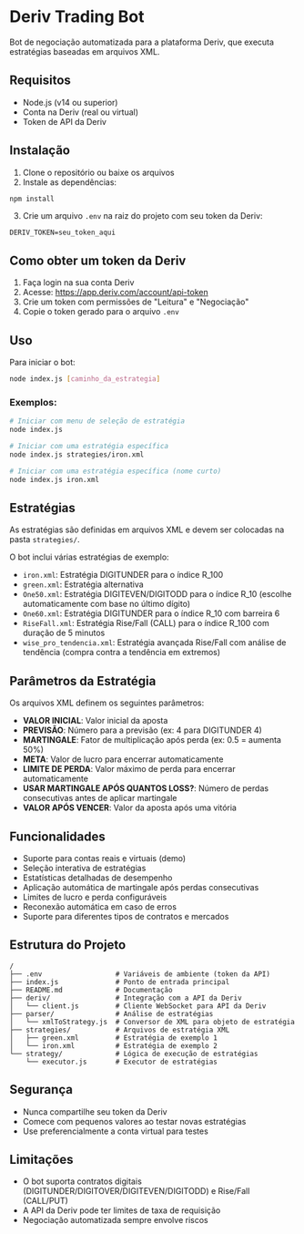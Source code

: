 # Deriv Trading Bot

Bot de negociação automatizada para a plataforma Deriv, que executa estratégias baseadas em arquivos XML.

## Requisitos

- Node.js (v14 ou superior)
- Conta na Deriv (real ou virtual)
- Token de API da Deriv

## Instalação

1. Clone o repositório ou baixe os arquivos
2. Instale as dependências:

```bash
npm install
```

3. Crie um arquivo `.env` na raiz do projeto com seu token da Deriv:

```
DERIV_TOKEN=seu_token_aqui
```

## Como obter um token da Deriv

1. Faça login na sua conta Deriv
2. Acesse: https://app.deriv.com/account/api-token
3. Crie um token com permissões de "Leitura" e "Negociação"
4. Copie o token gerado para o arquivo `.env`

## Uso

Para iniciar o bot:

```bash
node index.js [caminho_da_estrategia]
```

### Exemplos:

```bash
# Iniciar com menu de seleção de estratégia
node index.js

# Iniciar com uma estratégia específica
node index.js strategies/iron.xml

# Iniciar com uma estratégia específica (nome curto)
node index.js iron.xml
```

## Estratégias

As estratégias são definidas em arquivos XML e devem ser colocadas na pasta `strategies/`. 

O bot inclui várias estratégias de exemplo:
- `iron.xml`: Estratégia DIGITUNDER para o índice R_100
- `green.xml`: Estratégia alternativa
- `One50.xml`: Estratégia DIGITEVEN/DIGITODD para o índice R_10 (escolhe automaticamente com base no último dígito)
- `One60.xml`: Estratégia DIGITUNDER para o índice R_10 com barreira 6
- `RiseFall.xml`: Estratégia Rise/Fall (CALL) para o índice R_100 com duração de 5 minutos
- `wise_pro_tendencia.xml`: Estratégia avançada Rise/Fall com análise de tendência (compra contra a tendência em extremos)

## Parâmetros da Estratégia

Os arquivos XML definem os seguintes parâmetros:

- **VALOR INICIAL**: Valor inicial da aposta
- **PREVISÃO**: Número para a previsão (ex: 4 para DIGITUNDER 4)
- **MARTINGALE**: Fator de multiplicação após perda (ex: 0.5 = aumenta 50%)
- **META**: Valor de lucro para encerrar automaticamente
- **LIMITE DE PERDA**: Valor máximo de perda para encerrar automaticamente
- **USAR MARTINGALE APÓS QUANTOS LOSS?**: Número de perdas consecutivas antes de aplicar martingale
- **VALOR APÓS VENCER**: Valor da aposta após uma vitória

## Funcionalidades

- Suporte para contas reais e virtuais (demo)
- Seleção interativa de estratégias
- Estatísticas detalhadas de desempenho
- Aplicação automática de martingale após perdas consecutivas
- Limites de lucro e perda configuráveis
- Reconexão automática em caso de erros
- Suporte para diferentes tipos de contratos e mercados

## Estrutura do Projeto

```
/
├── .env                  # Variáveis de ambiente (token da API)
├── index.js              # Ponto de entrada principal
├── README.md             # Documentação
├── deriv/                # Integração com a API da Deriv
│   └── client.js         # Cliente WebSocket para API da Deriv
├── parser/               # Análise de estratégias
│   └── xmlToStrategy.js  # Conversor de XML para objeto de estratégia
├── strategies/           # Arquivos de estratégia XML
│   ├── green.xml         # Estratégia de exemplo 1
│   └── iron.xml          # Estratégia de exemplo 2
└── strategy/             # Lógica de execução de estratégias
    └── executor.js       # Executor de estratégias
```

## Segurança

- Nunca compartilhe seu token da Deriv
- Comece com pequenos valores ao testar novas estratégias
- Use preferencialmente a conta virtual para testes

## Limitações

- O bot suporta contratos digitais (DIGITUNDER/DIGITOVER/DIGITEVEN/DIGITODD) e Rise/Fall (CALL/PUT)
- A API da Deriv pode ter limites de taxa de requisição
- Negociação automatizada sempre envolve riscos